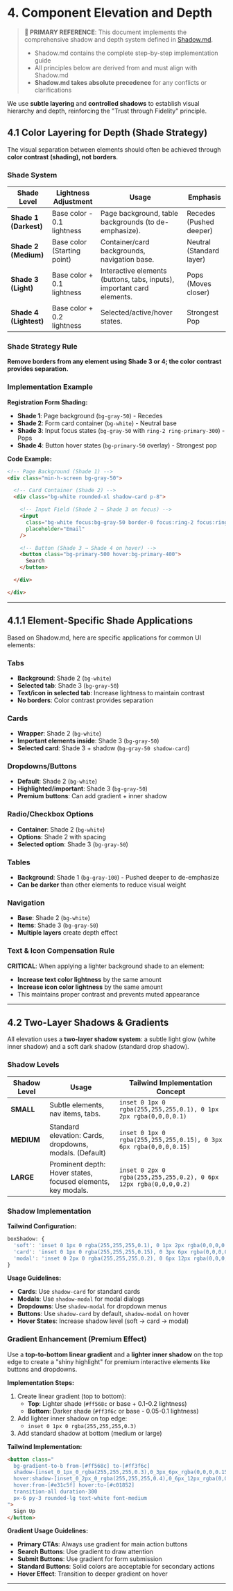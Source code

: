 # 4. Component Elevation and Depth

> **🎯 PRIMARY REFERENCE**: This document implements the comprehensive shadow and depth system defined in [Shadow.md](./Shadow.md).
> - Shadow.md contains the complete step-by-step implementation guide
> - All principles below are derived from and must align with Shadow.md
> - **Shadow.md takes absolute precedence** for any conflicts or clarifications

We use **subtle layering** and **controlled shadows** to establish visual hierarchy and depth, reinforcing the "Trust through Fidelity" principle.

## 4.1 Color Layering for Depth (Shade Strategy)

The visual separation between elements should often be achieved through **color contrast (shading), not borders**.

### Shade System

| Shade Level | Lightness Adjustment | Usage | Emphasis |
|-------------|---------------------|-------|----------|
| **Shade 1 (Darkest)** | Base color - 0.1 lightness | Page background, table backgrounds (to de-emphasize). | Recedes (Pushed deeper) |
| **Shade 2 (Medium)** | Base color (Starting point) | Container/card backgrounds, navigation base. | Neutral (Standard layer) |
| **Shade 3 (Light)** | Base color + 0.1 lightness | Interactive elements (buttons, tabs, inputs), important card elements. | Pops (Moves closer) |
| **Shade 4 (Lightest)** | Base color + 0.2 lightness | Selected/active/hover states. | Strongest Pop |

### Shade Strategy Rule

**Remove borders from any element using Shade 3 or 4; the color contrast provides separation.**

### Implementation Example

**Registration Form Shading:**
- **Shade 1**: Page background (`bg-gray-50`) - Recedes
- **Shade 2**: Form card container (`bg-white`) - Neutral base
- **Shade 3**: Input focus states (`bg-gray-50` with `ring-2 ring-primary-300`) - Pops
- **Shade 4**: Button hover states (`bg-primary-50` overlay) - Strongest pop

**Code Example:**
```html
<!-- Page Background (Shade 1) -->
<div class="min-h-screen bg-gray-50">

  <!-- Card Container (Shade 2) -->
  <div class="bg-white rounded-xl shadow-card p-8">

    <!-- Input Field (Shade 2 → Shade 3 on focus) -->
    <input
      class="bg-white focus:bg-gray-50 border-0 focus:ring-2 focus:ring-primary-300"
      placeholder="Email"
    />

    <!-- Button (Shade 3 → Shade 4 on hover) -->
    <button class="bg-primary-500 hover:bg-primary-400">
      Search
    </button>

  </div>

</div>
```

---

## 4.1.1 Element-Specific Shade Applications

Based on Shadow.md, here are specific applications for common UI elements:

### Tabs
- **Background**: Shade 2 (`bg-white`)
- **Selected tab**: Shade 3 (`bg-gray-50`)
- **Text/icon in selected tab**: Increase lightness to maintain contrast
- **No borders**: Color contrast provides separation

### Cards
- **Wrapper**: Shade 2 (`bg-white`)
- **Important elements inside**: Shade 3 (`bg-gray-50`)
- **Selected card**: Shade 3 + shadow (`bg-gray-50 shadow-card`)

### Dropdowns/Buttons
- **Default**: Shade 2 (`bg-white`)
- **Highlighted/important**: Shade 3 (`bg-gray-50`)
- **Premium buttons**: Can add gradient + inner shadow

### Radio/Checkbox Options
- **Container**: Shade 2 (`bg-white`)
- **Options**: Shade 2 with spacing
- **Selected option**: Shade 3 (`bg-gray-50`)

### Tables
- **Background**: Shade 1 (`bg-gray-100`) - Pushed deeper to de-emphasize
- **Can be darker** than other elements to reduce visual weight

### Navigation
- **Base**: Shade 2 (`bg-white`)
- **Items**: Shade 3 (`bg-gray-50`)
- **Multiple layers** create depth effect

### Text & Icon Compensation Rule
**CRITICAL**: When applying a lighter background shade to an element:
- **Increase text color lightness** by the same amount
- **Increase icon color lightness** by the same amount
- This maintains proper contrast and prevents muted appearance

---

## 4.2 Two-Layer Shadows & Gradients

All elevation uses a **two-layer shadow system**: a subtle light glow (white inner shadow) and a soft dark shadow (standard drop shadow).

### Shadow Levels

| Shadow Level | Usage | Tailwind Implementation Concept |
|--------------|-------|--------------------------------|
| **SMALL** | Subtle elements, nav items, tabs. | `inset 0 1px 0 rgba(255,255,255,0.1), 0 1px 2px rgba(0,0,0,0.1)` |
| **MEDIUM** | Standard elevation: Cards, dropdowns, modals. (Default) | `inset 0 1px 0 rgba(255,255,255,0.15), 0 3px 6px rgba(0,0,0,0.15)` |
| **LARGE** | Prominent depth: Hover states, focused elements, key modals. | `inset 0 2px 0 rgba(255,255,255,0.2), 0 6px 12px rgba(0,0,0,0.2)` |

### Shadow Implementation

**Tailwind Configuration:**
```javascript
boxShadow: {
  'soft': 'inset 0 1px 0 rgba(255,255,255,0.1), 0 1px 2px rgba(0,0,0,0.1)',
  'card': 'inset 0 1px 0 rgba(255,255,255,0.15), 0 3px 6px rgba(0,0,0,0.15)',
  'modal': 'inset 0 2px 0 rgba(255,255,255,0.2), 0 6px 12px rgba(0,0,0,0.2)',
}
```

**Usage Guidelines:**
- **Cards**: Use `shadow-card` for standard cards
- **Modals**: Use `shadow-modal` for modal dialogs
- **Dropdowns**: Use `shadow-modal` for dropdown menus
- **Buttons**: Use `shadow-card` by default, `shadow-modal` on hover
- **Hover States**: Increase shadow level (soft → card → modal)

### Gradient Enhancement (Premium Effect)

Use a **top-to-bottom linear gradient** and a **lighter inner shadow** on the top edge to create a "shiny highlight" for premium interactive elements like buttons and dropdowns.

**Implementation Steps:**
1. Create linear gradient (top to bottom):
   - **Top**: Lighter shade (`#ff568c` or base + 0.1-0.2 lightness)
   - **Bottom**: Darker shade (`#ff3f6c` or base - 0.05-0.1 lightness)
2. Add lighter inner shadow on top edge:
   - `inset 0 1px 0 rgba(255,255,255,0.3)`
3. Add standard shadow at bottom (medium or large)

**Tailwind Implementation:**
```html
<button class="
  bg-gradient-to-b from-[#ff568c] to-[#ff3f6c]
  shadow-[inset_0_1px_0_rgba(255,255,255,0.3),0_3px_6px_rgba(0,0,0,0.15)]
  hover:shadow-[inset_0_2px_0_rgba(255,255,255,0.4),0_6px_12px_rgba(0,0,0,0.2)]
  hover:from-[#e31c5f] hover:to-[#c01852]
  transition-all duration-300
  px-6 py-3 rounded-lg text-white font-medium
">
  Sign Up
</button>
```

**Gradient Usage Guidelines:**
- **Primary CTAs**: Always use gradient for main action buttons
- **Search Buttons**: Use gradient to draw attention
- **Submit Buttons**: Use gradient for form submission
- **Standard Buttons**: Solid colors are acceptable for secondary actions
- **Hover Effect**: Transition to deeper gradient on hover

---
